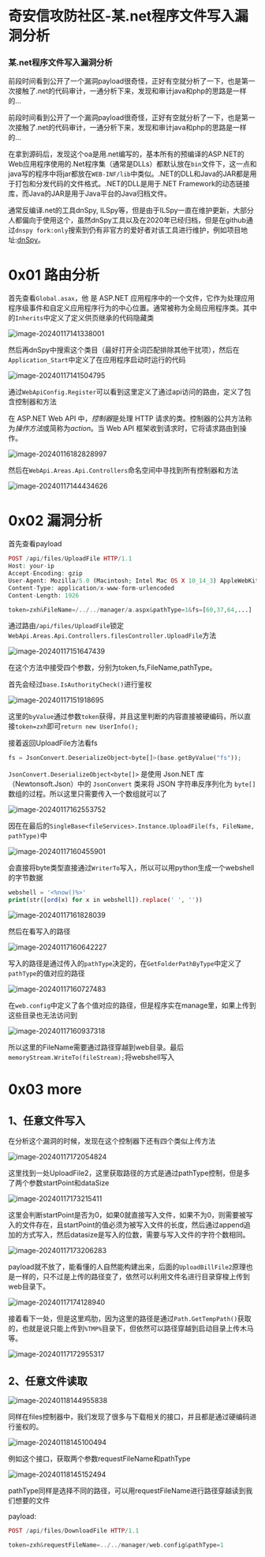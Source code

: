 

# 奇安信攻防社区-某.net程序文件写入漏洞分析

### 某.net程序文件写入漏洞分析

前段时间看到公开了一个漏洞payload很奇怪，正好有空就分析了一下，也是第一次接触了.net的代码审计，一通分析下来，发现和审计java和php的思路是一样的...

前段时间看到公开了一个漏洞payload很奇怪，正好有空就分析了一下，也是第一次接触了.net的代码审计，一通分析下来，发现和审计java和php的思路是一样的...

在拿到源码后，发现这个oa是用.net编写的，基本所有的预编译的ASP.NET的Web应用程序使用的.Net程序集（通常是DLLs）都默认放在`bin`文件下，这一点和java写的程序中将jar都放在`WEB-INF/lib`中类似。.NET的DLL和Java的JAR都是用于打包和分发代码的文件格式。.NET的DLL是用于.NET Framework的动态链接库，而Java的JAR是用于Java平台的Java归档文件。

通常反编译.net的工具dnSpy, ILSpy等，但是由于ILSpy一直在维护更新，大部分人都偏向于使用这个，虽然dnSpy工具以及在2020年已经归档，但是在github通过`dnspy fork:only`搜索到仍有非官方的爱好者对该工具进行维护，例如项目地址:[dnSpy](https://github.com/dnSpyEx/dnSpy)。

# 0x01 路由分析

首先查看`Global.asax`，他 是 ASP.NET 应用程序中的一个文件，它作为处理应用程序级事件和自定义应用程序行为的中心位置。通常被称为全局应用程序类。其中的`Inherits`中定义了定义供页继承的代码隐藏类

![image-20240117141338001](assets/1709602506-57975bf7e23c4c582cde8e837a20ade1.jpg)

然后再dnSpy中搜索这个类目（最好打开全词匹配排除其他干扰项），然后在`Application_Start`中定义了在应用程序启动时运行的代码

![image-20240117141504795](assets/1709602506-6d821bf92d81a84180627a9ce261c85a.jpg)

通过`WebApiConfig.Register`可以看到这里定义了通过api访问的路由，定义了包含控制器和方法

在 ASP.NET Web API 中，*控制器*是处理 HTTP 请求的类。控制器的公共方法称为*操作方法*或简称为*action*。当 Web API 框架收到请求时，它将请求路由到操作。

![image-20240116182828997](assets/1709602506-3e7f4df06eb8fdd0a745719379ba00da.jpg)

然后在`WebApi.Areas.Api.Controllers`命名空间中寻找到所有控制器和方法

![image-20240117144434626](assets/1709602506-be54fe1d992259d34afcb0998a609678.jpg)

# 0x02 漏洞分析

首先查看payload

```php
POST /api/files/UploadFile HTTP/1.1
Host: your-ip
Accept-Encoding: gzip
User-Agent: Mozilla/5.0 (Macintosh; Intel Mac OS X 10_14_3) AppleWebKit/605.1.15 (KHTML, like Gecko) Version/12.0.3 Safari/605.1.15
Content-Type: application/x-www-form-urlencoded
Content-Length: 1926

token=zxh&FileName=/../../manager/a.aspx&pathType=1&fs=[60,37,64,...]
```

通过路由`/api/files/UploadFile`锁定`WebApi.Areas.Api.Controllers.filesController.UploadFile`方法

![image-20240117151647439](assets/1709602506-290f7683915e40945bd58aa5b11012f0.jpg)

在这个方法中接受四个参数，分别为token,fs,FileName,pathType。

首先会经过`base.IsAuthorityCheck()`进行鉴权

![image-20240117151918695](assets/1709602506-fd76750961550afd0f54f3c9f295bb79.jpg)

这里的`byValue`通过参数`token`获得，并且这里判断的内容直接被硬编码，所以直接`token=zxh`即可`return new UserInfo();`

接着返回UploadFile方法看fs

```php
fs = JsonConvert.DeserializeObject<byte[]>(base.getByValue("fs"));
```

`JsonConvert.DeserializeObject<byte[]>` 是使用 Json.NET 库（Newtonsoft.Json）中的 `JsonConvert` 类来将 JSON 字符串反序列化为 `byte[]` 数组的过程。所以这里只需要传入一个数组就可以了

![image-20240117162553752](assets/1709602506-7a315d8c32218540c455ac7542ed0780.jpg)

因在在最后的`SingleBase<fileServices>.Instance.UploadFile(fs, FileName, pathType)`中

![image-20240117160455901](assets/1709602506-342b21b28146e34bf43433b5f78ac4ea.jpg)

会直接将byte类型直接通过`WriterTo`写入，所以可以用python生成一个webshell的字节数据

```php
webshell = '<%now()%>'
print(str([ord(x) for x in webshell]).replace(' ', ''))
```

![image-20240117161828039](assets/1709602506-305f39a4771dc5c945bfcd22044607a3.jpg)

然后在看写入的路径

![image-20240117160642227](assets/1709602506-2698b4f70a382fed4ba864ff83913dea.jpg)

写入的路径是通过传入的`pathType`决定的，在`GetFolderPathByType`中定义了`pathType`的值对应的路径

![image-20240117160727483](assets/1709602506-2cb58d25b79ef786117cc07c890ddc62.jpg)

在`web.config`中定义了各个值对应的路径，但是程序实在manage里，如果上传到这些目录也无法访问到

![image-20240117160937318](assets/1709602506-dfbe1bd552a2def7d19b24726e9adebf.jpg)

所以这里的FileName需要通过路径穿越到web目录。最后`memoryStream.WriteTo(fileStream);`将webshell写入

# 0x03 more

## 1、任意文件写入

在分析这个漏洞的时候，发现在这个控制器下还有四个类似上传方法

![image-20240117172054824](assets/1709602506-f3023b1800d0b4dde5b039f84a4f2781.jpg)

这里找到一处UploadFile2，这里获取路径的方式是通过pathType控制，但是多了两个参数startPoint和dataSize

![image-20240117173215411](assets/1709602506-34399fcce466fecc6efba5b7890515fc.jpg)

这里会判断startPoint是否为0，如果0就直接写入文件，如果不为0，则需要被写入的文件存在，且startPoint的值必须为被写入文件的长度，然后通过append追加的方式写入，然后datasize是写入的位数，需要与写入文件的字符个数相同。

![image-20240117173206283](assets/1709602506-d8700be6af055d0005feb0e27ac634aa.jpg)

payload就不放了，能看懂的人自然能构建出来，后面的`UploadBillFile2`原理也是一样的，只不过是上传的路径变了，依然可以利用文件名进行目录穿梭上传到web目录下。

![image-20240117174128940](assets/1709602506-a79beb81595e6b68c36b1d91e01f2c5b.jpg)

接着看下一处，但是这里鸡肋，因为这里的路径是通过`Path.GetTempPath()`获取的，也就是说只能上传到`%TMP%`目录下，但依然可以路径穿越到启动目录上传木马等。

![image-20240117172955317](assets/1709602506-7dec48225569c7c2f51ba762348f9d92.jpg)

## 2、任意文件读取

![image-20240118144955838](assets/1709602506-e76c478874f66e5daed3309b50da92c4.jpg)

同样在files控制器中，我们发现了很多与下载相关的接口，并且都是通过硬编码进行鉴权的。

![image-20240118145100494](assets/1709602506-612998e51155c3cd3ea51293f717578e.jpg)

例如这个接口，获取两个参数requestFileName和pathType

![image-20240118145152494](assets/1709602506-d98fe2c9afed493a0ca3ee346f904e4b.jpg)

pathType同样是选择不同的路径，可以用requestFileName进行路径穿越读到我们想要的文件

payload:

```php
POST /api/files/DownloadFile HTTP/1.1

token=zxh&requestFileName=../../manager/web.config&pathType=1
```
